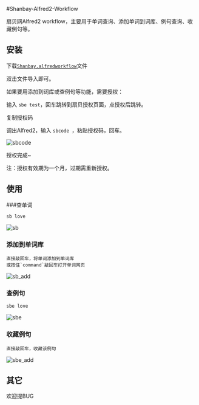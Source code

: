 #Shanbay-Alfred2-Workflow

扇贝网Alfred2 workflow，主要用于单词查询、添加单词到词库、例句查询、收藏例句等。


## 安装
下载[`Shanbay.alfredworkflow`](https://github.com/henter/Shanbay-Alfred2/blob/master/Shanbay.alfredworkflow?raw=true)文件

双击文件导入即可。

如果要用添加到词库或查例句等功能，需要授权：

输入 `sbe test`，回车跳转到扇贝授权页面，点授权后跳转。

复制授权码

调出Alfred2，输入 `sbcode `，粘贴授权码，回车。

![sbcode](https://sbalfred.sinaapp.com/static/sbcode.png)

授权完成~

注：授权有效期为一个月，过期需重新授权。

## 使用

###查单词

`sb love`

![sb](https://sbalfred.sinaapp.com/static/sb.png)

### 添加到单词库

	直接敲回车，将单词添加到单词库 
	或按住`command`敲回车打开单词网页

![sb_add](https://sbalfred.sinaapp.com/static/sb_add.png)

### 查例句

`sbe love`

![sbe](https://sbalfred.sinaapp.com/static/sbe.png)

### 收藏例句
	
	直接敲回车，收藏该例句

![sbe_add](https://sbalfred.sinaapp.com/static/sbe_add.png)


## 其它

欢迎提BUG
